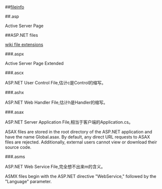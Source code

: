 ﻿##[fileinfo](http://fileinfo.com/)

##.asp

Active Server Page 


##ASP.NET files

[wiki file extensions](https://en.wikipedia.org/wiki/ASP.NET#User_controls)

###.aspx

Active Server Page Extended 


###.ascx

ASP.NET User Control File,估计c是Control的缩写。


###.ashx

ASP.NET Web Handler File,估计h是Handler的缩写。


###.asax

ASP.NET Server Application File,相当于客户端的Application.cs。

ASAX files are stored in the root directory of the ASP.NET application and have the name Global.asax. 
By default, any direct URL requests to ASAX files are rejected. Additionally, 
external users cannot view or download their source code.

###.asms

ASP.NET Web Service File,完全想不出来m的含义。

ASMX files begin with the ASP.NET directive "WebService," followed by the "Language" parameter. 